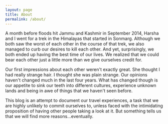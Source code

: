 ```yaml
---
layout: page
title: About
permalink: /about/
---
```


A month before floods hit Jammu and Kashmir in September 2014, Harsha and I went for a trek in the Himalayas that started in Sonmarg. Although we both saw the worst of each other in the course of that trek, we also managed to curb our desires to kill each other. And yet, surprisingly, we both ended up having the best time of our lives. We realized that we could bear each other just a little more than we give ourselves credit for.

Our first impressions about each other weren't exactly great. She thought I had really strange hair. I thought she was plain strange. Our opinions haven't changed much in the last four years. What has changed though is our appetite to sink our teeth into different cultures, experience unknown lands and being in awe of things that we haven't seen before.

This blog is an attempt to document our travel experiences, a task that we are highly unlikely to commit ourselves to, unless faced with the intimidating proposition of having other people taking a look at it. But something tells us that we will find more reasons...eventually.
